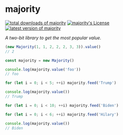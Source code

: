 majority
=======
[![total downloads of majority](https://img.shields.io/npm/dt/majority.svg)](https://www.npmjs.com/package/majority)
[![majority's License](https://img.shields.io/npm/l/majority.svg)](https://www.npmjs.com/package/majority)
[![latest version of majority](https://img.shields.io/npm/v/majority.svg)](https://www.npmjs.com/package/majority)

*A two-bit library to get the most popular value.*

```js
(new Majority(1, 1, 2, 2, 2, 3, 3)).value()
// 2

const majority = new Majority()

console.log(majority.value('foo'))
// foo

for (let i = 0; i < 5; ++i) majority.feed('Trump')

console.log(majority.value())
// Trump

for (let i = 0; i < 10; ++i) majority.feed('Biden')

for (let i = 0; i < 6; ++i) majority.feed('Hilary')

console.log(majority.value())
// Biden

```